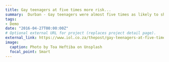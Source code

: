 ```yaml
---
title: Gay teenagers at five times more risk...
summary:  Durban - Gay teenagers were almost five times as likely to show a higher prevalence for ...
tags:
- Demo
date: "2016-04-27T00:00:00Z"
# Optional external URL for project (replaces project detail page).
external_link: https://www.iol.co.za/thepost/gay-teenagers-at-five-times-more-risk-of-suicides-study-12490763
image:
  caption: Photo by Toa Heftiba on Unsplash
  focal_point: Smart
---
```

